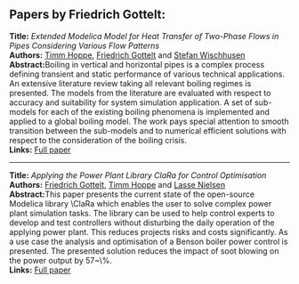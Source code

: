 <h2>Papers by Friedrich Gottelt:</h2>
<p>
<b>Title:</b> <i> Extended Modelica Model for Heat Transfer of Two-Phase Flows in Pipes Considering Various Flow Patterns </i> <br />
<b>Authors:</b> <a href="../authors/author_114.html">Timm Hoppe</a>, <a href="../authors/author_89.html">Friedrich Gottelt</a> and <a href="../authors/author_303.html">Stefan Wischhusen</a><br />
<b>Abstract:</b>Boiling in vertical and horizontal pipes is a complex process defining transient and static performance of various technical applications. An extensive literature review taking all relevant boiling regimes is presented. The models from the literature are evaluated with respect to accuracy and suitability for system simulation application. A set of sub-models for each of the existing boiling phenomena is implemented and applied to a global boiling model. The work pays special attention to smooth transition between the sub-models and to numerical efficient solutions with respect to the consideration of the boiling crisis.<br />
<b>Links:</b> <a href="../submissions/ecp17132467_HoppeGotteltWischhusen.pdf">Full paper</a></p>
<hr />
<p>
<b>Title:</b> <i> Applying the Power Plant Library ClaRa for Control Optimisation </i> <br />
<b>Authors:</b> <a href="../authors/author_89.html">Friedrich Gottelt</a>, <a href="../authors/author_114.html">Timm Hoppe</a> and <a href="../authors/author_197.html">Lasse Nielsen</a><br />
<b>Abstract:</b>This paper presents the current state of the open-source Modelica library \ClaRa which enables the user to solve complex power plant simulation tasks. The library can be used to help control experts to develop and test controllers without disturbing the daily operation of the applying power plant. This reduces projects risks and costs significantly. As a use case the analysis and optimisation of a Benson boiler power control is presented. The presented solution reduces the impact of soot blowing on the power output by  57~\%.<br />
<b>Links:</b> <a href="../submissions/ecp17132867_GotteltHoppeNielsen.pdf">Full paper</a></p>